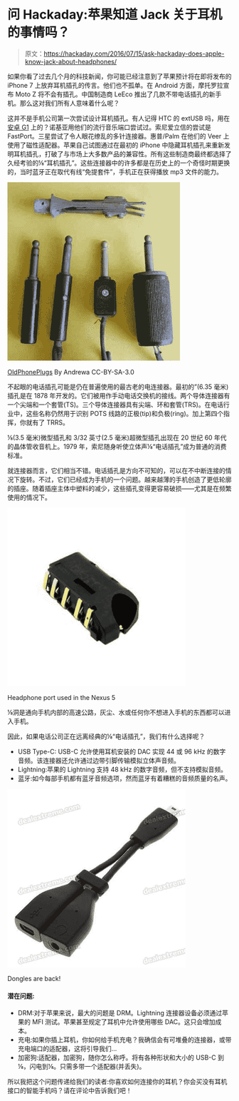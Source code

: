 # 问 Hackaday:苹果知道 Jack 关于耳机的事情吗？

> 原文：<https://hackaday.com/2016/07/15/ask-hackaday-does-apple-know-jack-about-headphones/>

如果你看了过去几个月的科技新闻，你可能已经注意到了苹果预计将在即将发布的 iPhone 7 上放弃耳机插孔的传言。他们也不孤单。在 Android 方面，摩托罗拉宣布 Moto Z 将不会有插孔。中国制造商 LeEco 推出了几款不带电话插孔的新手机。那么这对我们所有人意味着什么呢？

这并不是手机公司第一次尝试设计耳机插孔。有人记得 HTC 的 extUSB 吗，用在[安卓 G1](https://en.wikipedia.org/wiki/HTC_Dream) 上的？诺基亚用他们的流行音乐端口尝试过。索尼爱立信的尝试是 FastPort。三星尝试了令人眼花缭乱的多针连接器。惠普/Palm 在他们的 Veer 上使用了磁性适配器。苹果自己试图通过在最初的 iPhone 中隐藏耳机插孔来重新发明耳机插孔，打破了与市场上大多数产品的兼容性。所有这些制造商最终都选择了久经考验的⅛“耳机插孔”。这些连接器中的许多都是在历史上的一个奇怪时期更换的，当时蓝牙正在取代有线“免提套件”，手机正在获得播放 mp3 文件的能力。

![](img/32a3a7cc62a1079b5a4d28bd30b7d336.png)

[OldPhonePlugs](https://commons.wikimedia.org/wiki/File:Oldphoneplugs.jpg) By Andrewa CC-BY-SA-3.0

不起眼的电话插孔可能是仍在普遍使用的最古老的电连接器。最初的”(6.35 毫米)插孔是在 1878 年开发的。它们被用作手动电话交换机的接线。两个导体连接器有一个尖端和一个套管(TS)。三个导体连接器具有尖端、环和套管(TRS)。在电话行业中，这些名称仍然用于识别 POTS 线路的正极(tip)和负极(ring)。加上第四个指挥，你就有了 TRRS。

⅛(3.5 毫米)微型插孔和 3/32 英寸(2.5 毫米)超微型插孔出现在 20 世纪 60 年代的晶体管收音机上。1979 年，索尼随身听使立体声⅛“电话插孔”成为普通的消费标准。

就连接器而言，它们相当不错。电话插孔是方向不可知的，可以在不中断连接的情况下旋转。不过，它们已经成为手机的一个问题。越来越薄的手机创造了更低轮廓的插座。随着插座主体中塑料的减少，这些插孔变得更容易破损——尤其是在频繁使用的情况下。

![](img/0fa2f424a9665598b9788e3f602f7631.png)

Headphone port used in the Nexus 5

⅛洞是通向手机内部的高速公路，灰尘、水或任何你不想进入手机的东西都可以进入手机。

因此，如果电话公司正在远离经典的⅛“电话插孔”，我们有什么选择呢？

*   USB Type-C: USB-C 允许使用耳机安装的 DAC 实现 44 或 96 kHz 的数字音频。该连接器还允许通过边带引脚传输模拟立体声音频。
*   Lightning:苹果的 Lightning 支持 48 kHz 的数字音频，但不支持模拟音频。
*   蓝牙:如今每部手机都有蓝牙音频选项，然而蓝牙有着糟糕的音频质量的名声。

![Dongles are back!](img/886ce42fa555b958a9ff60f8388568a3.png)

Dongles are back!

#### 潜在问题:

*   DRM:对于苹果来说，最大的问题是 DRM。Lightning 连接器设备必须通过苹果的 MFI 测试。苹果甚至规定了耳机中允许使用哪些 DAC。这只会增加成本。
*   充电:如果你插上耳机，你如何给手机充电？我确信会有可堆叠的连接器，或带充电端口的适配器，这将引导我们…
*   加密狗:适配器，加密狗，随你怎么称呼。将有各种形状和大小的 USB-C 到⅛，闪电到⅛。只需多带一个适配器(并丢失)。

所以我把这个问题传递给我们的读者:你喜欢如何连接你的耳机？你会买没有耳机接口的智能手机吗？请在评论中告诉我们吧！